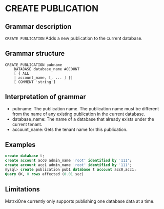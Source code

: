 # **CREATE PUBLICATION**

## **Grammar description**

`CREATE PUBLICATION` Adds a new publication to the current database.

## **Grammar structure**

```
CREATE PUBLICATION pubname
    DATABASE database_name ACCOUNT
    [ { ALL
    | account_name, [, ... ] }]
    [ COMMENT 'string']
```

## Interpretation of grammar

- pubname: The publication name. The publication name must be different from the name of any existing publication in the current database.
- database_name: The name of a database that already exists under the current tenant.
- account_name: Gets the tenant name for this publication.

## **Examples**

```sql
create database t;
create account acc0 admin_name 'root' identified by '111';
create account acc1 admin_name 'root' identified by '111';
mysql> create publication pub1 database t account acc0,acc1;
Query OK, 0 rows affected (0.01 sec)
```

## Limitations

MatrxiOne currently only supports publishing one database data at a time.
